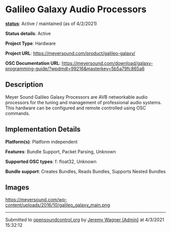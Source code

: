 # Galileo Galaxy Audio Processors

**[status](../implementation-status.html)**: Active / maintained (as of 4/2/2021)

**Status details**: 
Active

**Project Type**: Hardware

**Project URL**: <https://meyersound.com/product/galileo-galaxy/>

**OSC Documentation URL**: <https://meyersound.com/download/galaxy-programming-guide/?wpdmdl=99216&masterkey=5b5a79fc865a6>

## Description

Meyer Sound Galileo Galaxy Processors are AVB networkable audio processors for the tuning and management of professional audio systems. This hardware can be configured and remote controlled using OSC commands.

## Implementation Details

**Platform(s)**: Platform independent

**Features**: Bundle Support, Packet Parsing, Unknown

**Supported OSC types**: f: float32, Unknown

**Bundle support**: Creates Bundles, Reads Bundles, Supports Nested Bundles

## Images 

<https://meyersound.com/wp-content/uploads/2016/10/galileo_galaxy_main.png>

---
Submitted to [opensoundcontrol.org](https://opensoundcontrol.org) by [Jeremy Wagner (Admin)](http://www.meyersound.com) at 4/3/2021 15:32:12
